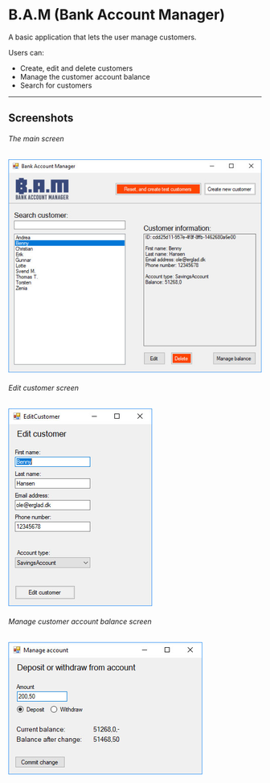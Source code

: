 # B.A.M (Bank Account Manager)
A basic application that lets the user manage customers.

Users can:
- Create, edit and delete customers
- Manage the customer account balance
- Search for customers

---
## Screenshots

###### The main screen
![alt text](https://github.com/RasmusAgergaard/BankAccountManager/blob/master/Images/main.jpg "Main")

###### Edit customer screen
![alt text](https://github.com/RasmusAgergaard/BankAccountManager/blob/master/Images/edit.jpg "Edit")

###### Manage customer account balance screen
![alt text](https://github.com/RasmusAgergaard/BankAccountManager/blob/master/Images/account.jpg "Account")
